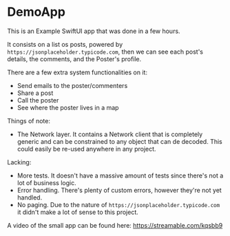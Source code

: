 # DemoApp


This is an Example SwiftUI app that was done in a few hours. 

It consists on a list os posts, powered by `https://jsonplaceholder.typicode.com`, then we can see each post's details, the comments, and the Poster's profile.

There are a few extra system functionalities on it:
- Send emails to the poster/commenters
- Share a post
- Call the poster
- See where the poster lives in a map

Things of note:
- The Network layer. It contains a Network client that is completely generic and can be constrained to any object that can de decoded. This could easily be re-used anywhere in any project.

Lacking:
- More tests. It doesn't have a massive amount of tests since there's not a lot of business logic. 
- Error handling. There's plenty of custom errors, however they're not yet handled. 
- No paging. Due to the nature of `https://jsonplaceholder.typicode.com` it didn't make a lot of sense to this project.

A video of the small app can be found here: https://streamable.com/kqsbb9
